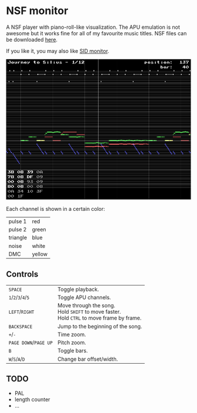 NSF monitor
===========

A NSF player with piano-roll-like visualization.
The APU emulation is not awesome but it works fine for all of my favourite music titles.
NSF files can be downloaded [here](https://www.zophar.net/music/nintendo-nes-nsf).

If you like it, you may also like [SID monitor](https://github.com/2bt/SID-monitor).


![image](screenshot.png)

Each channel is shown in a certain color:
<table>
	<tr><td>pulse 1</td><td>red</td></tr>
	<tr><td>pulse 2</td><td>green</td></tr>
	<tr><td>triangle</td><td>blue</td></tr>
	<tr><td>noise</td><td>white</td></tr>
	<tr><td>DMC</td><td>yellow</td></tr>
</table>


## Controls

<table>
	<tr>
        <td><code>SPACE</code></td>
        <td>Toggle playback.</td>
    </tr>
	<tr>
        <td><code>1</code>/<code>2</code>/<code>3</code>/<code>4</code>/<code>5</code></td>
        <td>Toggle APU channels.</td>
    </tr>
	<tr>
        <td><code>LEFT</code>/<code>RIGHT</code></td>
        <td>
            Move through the song.<br/>
            Hold <code>SHIFT</code> to move faster.<br/>
            Hold <code>CTRL</code> to move frame by frame.
        </td>
    </tr>
	<tr>
        <td><code>BACKSPACE</code></td>
        <td>Jump to the beginning of the song.</td>
    </tr>
	<tr>
        <td><code>+</code>/<code>-</code></td>
        <td>Time zoom.</td>
    </tr>
	<tr>
        <td><code>PAGE DOWN</code>/<code>PAGE UP</code></td>
        <td>Pitch zoom.</td>
    </tr>
	<tr>
        <td><code>B</code></td>
        <td>Toggle bars.</td>
    </tr>
	<tr>
        <td><code>W</code>/<code>S</code>/<code>A</code>/<code>D</code></td>
        <td>Change bar offset/width.</td>
    </tr>
</table>


## TODO

+ PAL
+ length counter
+ ...
